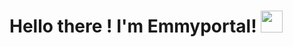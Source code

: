 # Hello there ! I'm Emmyportal! <img src="https://raw.githubusercontent.com/MartinHeinz/MartinHeinz/master/wave.gif" width="35px">
